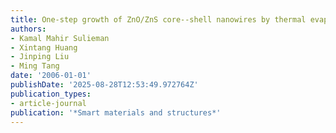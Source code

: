```yaml
---
title: One-step growth of ZnO/ZnS core--shell nanowires by thermal evaporation
authors:
- Kamal Mahir Sulieman
- Xintang Huang
- Jinping Liu
- Ming Tang
date: '2006-01-01'
publishDate: '2025-08-28T12:53:49.972764Z'
publication_types:
- article-journal
publication: '*Smart materials and structures*'
---
```

